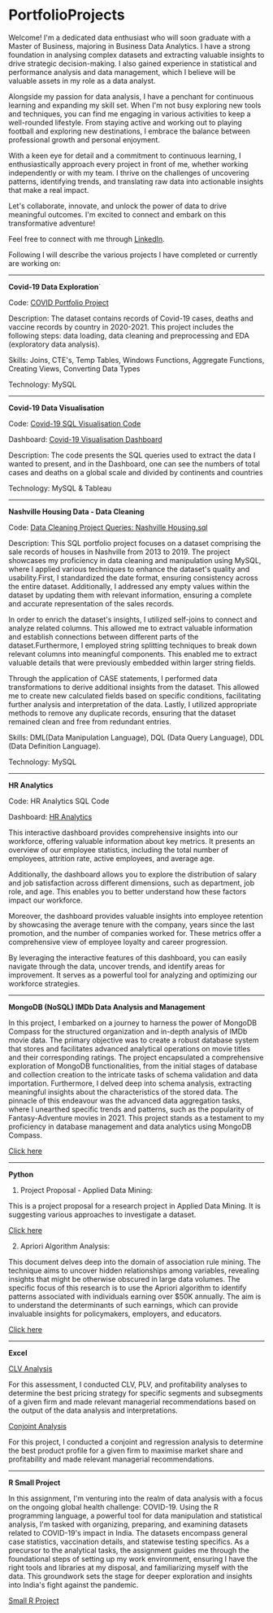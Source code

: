 # PortfolioProjects

Welcome! I'm a dedicated data enthusiast who will soon graduate with a Master of Business, majoring in Business Data Analytics. I have a strong foundation in analysing complex datasets and extracting valuable insights to drive strategic decision-making. I also gained experience in statistical and performance analysis and data management, which I believe will be valuable assets in my role as a data analyst.

Alongside my passion for data analysis, I have a penchant for continuous learning and expanding my skill set. When I'm not busy exploring new tools and techniques, you can find me engaging in various activities to keep a well-rounded lifestyle. From staying active and working out to playing football and exploring new destinations, I embrace the balance between professional growth and personal enjoyment.

With a keen eye for detail and a commitment to continuous learning, I enthusiastically approach every project in front of me, whether working independently or with my team. I thrive on the challenges of uncovering patterns, identifying trends, and translating raw data into actionable insights that make a real impact.

Let's collaborate, innovate, and unlock the power of data to drive meaningful outcomes. I'm excited to connect and embark on this transformative adventure!

Feel free to connect with me through [LinkedIn](https://www.linkedin.com/in/sondrentveito/).  


Following I will describe the various projects I have completed or currently are working on:
______________________________________________________________________________________________________

**Covid-19 Data Exploration**´

Code: [COVID Portfolio Project](https://github.com/sondrentveito/PortfolioProjects/blob/2bce2faa0054ca82640fe83a997c271e90569533/Covid-19%20Data%20Exploration.sql)

Description: The dataset contains records of Covid-19 cases, deaths and vaccine records by country in 2020-2021. This project includes the following steps: data loading, data cleaning and preprocessing and EDA (exploratory data analysis).

Skills: Joins, CTE's, Temp Tables, Windows Functions, Aggregate Functions, Creating Views, Converting Data Types

Technology: MySQL
______________________________________________________________________________________________________

**Covid-19 Data Visualisation**

Code: [Covid-19 SQL Visualisation Code](https://github.com/sondrentveito/PortfolioProjects/blob/9d31595318ef267344be21b72ee61874ab04c3d7/Covid-19%20Visualisation%20SQL%20Code.sql)

Dashboard: [Covid-19 Visualisation Dashboard](https://public.tableau.com/views/Covid19_Dashboard_16882610166920/Dashboard1?:language=en-US&:display_count=n&:origin=viz_share_link)

Description: The code presents the SQL queries used to extract the data I wanted to present, and in the Dashboard, one can see the numbers of total cases and deaths on a global scale and divided by continents and countries  

Technology: MySQL & Tableau
______________________________________________________________________________________________________

**Nashville Housing Data - Data Cleaning**

Code: [Data Cleaning Project Queries: Nashville Housing.sql](https://github.com/sondrentveito/PortfolioProjects/blob/f6cea26536c1f40c0f529ab5e64c08cf50baa357/HousingData_DataCleaning.sql)

Description: This SQL portfolio project focuses on a dataset comprising the sale records of houses in Nashville from 2013 to 2019. The project showcases my proficiency in data cleaning and manipulation using MySQL, where I applied various techniques to enhance the dataset's quality and usability.First, I standardized the date format, ensuring consistency across the entire dataset. Additionally, I addressed any empty values within the dataset by updating them with relevant information, ensuring a complete and accurate representation of the sales records.

In order to enrich the dataset's insights, I utilized self-joins to connect and analyze related columns. This allowed me to extract valuable information and establish connections between different parts of the dataset.Furthermore, I employed string splitting techniques to break down relevant columns into meaningful components. This enabled me to extract valuable details that were previously embedded within larger string fields.

Through the application of CASE statements, I performed data transformations to derive additional insights from the dataset. This allowed me to create new calculated fields based on specific conditions, facilitating further analysis and interpretation of the data. Lastly, I utilized appropriate methods to remove any duplicate records, ensuring that the dataset remained clean and free from redundant entries.

Skills: DML(Data Manipulation Language), DQL (Data Query Language), DDL (Data Definition Language).

Technology: MySQL
______________________________________________________________________________________________________

**HR Analytics**

Code: HR Analytics SQL Code

Dashboard: [HR Analytics](https://public.tableau.com/views/hr_analytics_/Dashboard1?:language=en-US&publish=yes&:display_count=n&:origin=viz_share_link)

This interactive dashboard provides comprehensive insights into our workforce, offering valuable information about key metrics. It presents an overview of our employee statistics, including the total number of employees, attrition rate, active employees, and average age.

Additionally, the dashboard allows you to explore the distribution of salary and job satisfaction across different dimensions, such as department, job role, and age. This enables you to better understand how these factors impact our workforce.

Moreover, the dashboard provides valuable insights into employee retention by showcasing the average tenure with the company, years since the last promotion, and the number of companies worked for. These metrics offer a comprehensive view of employee loyalty and career progression.

By leveraging the interactive features of this dashboard, you can easily navigate through the data, uncover trends, and identify areas for improvement. It serves as a powerful tool for analyzing and optimizing our workforce strategies.
______________________________________________________________________________________________________

**MongoDB (NoSQL) IMDb Data Analysis and Management**

In this project, I embarked on a journey to harness the power of MongoDB Compass for the structured organization and in-depth analysis of IMDb movie data. The primary objective was to create a robust database system that stores and facilitates advanced analytical operations on movie titles and their corresponding ratings. The project encapsulated a comprehensive exploration of MongoDB functionalities, from the initial stages of database and collection creation to the intricate tasks of schema validation and data importation. Furthermore, I delved deep into schema analysis, extracting meaningful insights about the characteristics of the stored data. The pinnacle of this endeavour was the advanced data aggregation tasks, where I unearthed specific trends and patterns, such as the popularity of Fantasy-Adventure movies in 2021. This project stands as a testament to my proficiency in database management and data analytics using MongoDB Compass.

[Click here](https://github.com/sondrentveito/PortfolioProjects/blob/fad51ac17f188cd30c8e5d5d06b88442ac74fbdc/MongoDB%20Portfolio%20IMDb.docx)

______________________________________________________________________________________________________

**Python**

1. Project Proposal - Applied Data Mining:

This is a project proposal for a research project in Applied Data Mining. It is suggesting various approaches to investigate a dataset.

[Click here](https://github.com/sondrentveito/PortfolioProjects/blob/3843de4958445a06fd748dd6c844aa3caf3790bc/Python/Project%20Proposal%20-%20Applied%20Data%20Mining%20copy.pdf)

2. Apriori Algorithm Analysis:

This document delves deep into the domain of association rule mining. The technique aims to uncover hidden relationships among variables, revealing insights that might be otherwise obscured in large data volumes. The specific focus of this research is to use the Apriori algorithm to identify patterns associated with individuals earning over $50K annually. The aim is to understand the determinants of such earnings, which can provide invaluable insights for policymakers, employers, and educators.

[Click here](https://github.com/sondrentveito/PortfolioProjects/blob/38b8706388963ce5700efa2cb0044284efb528f4/Python/ProjectProposal_AprioriSolution.pdf)

______________________________________________________________________________________________________

**Excel**

[CLV Analysis](https://github.com/sondrentveito/PortfolioProjects/blob/2abcd570006a37238fbad300398eb8816c74377b/Excel/CLV%20Analysis.xlsx
)

For this assessment, I conducted CLV, PLV, and profitability analyses to determine the best pricing strategy for specific segments and subsegments of a given firm and made relevant managerial recommendations based on the output of the data analysis and interpretations.

[Conjoint Analysis](https://github.com/sondrentveito/PortfolioProjects/blob/d643e9c52b765085c3e3d8df34f2a0500be892ae/Excel/Conjoint%20%2B%20Regression%20Analysis.xlsx)

For this project, I conducted a conjoint and regression analysis to determine the best product profile for a given firm to maximise market share and profitability and made relevant managerial recommendations.

______________________________________________________________________________________________________

**R Small Project**

In this assignment, I'm venturing into the realm of data analysis with a focus on the ongoing global health challenge: COVID-19. Using the R programming language, a powerful tool for data manipulation and statistical analysis, I'm tasked with organizing, preparing, and examining datasets related to COVID-19's impact in India. The datasets encompass general case statistics, vaccination details, and statewise testing specifics. As a precursor to the analytical tasks, the assignment guides me through the foundational steps of setting up my work environment, ensuring I have the right tools and libraries at my disposal, and familiarizing myself with the data. This groundwork sets the stage for deeper exploration and insights into India's fight against the pandemic.

[Small R Project](https://github.com/sondrentveito/PortfolioProjects/tree/c54d7ac197c29123123b4a08b0cf024c544cd044/R)

